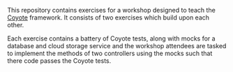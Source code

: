 
This repository contains exercises for a workshop designed to teach the [Coyote](https://github.com/Microsoft/coyote) framework. It consists of two exercises which build upon each other.

Each exercise contains a battery of Coyote tests, along with mocks for a database and cloud storage service and the workshop attendees are tasked to implement the methods of two controllers using the mocks such that there code passes the Coyote tests.